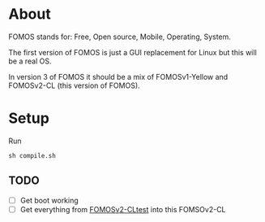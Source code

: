 # About

FOMOS stands for: Free, Open source, Mobile, Operating, System.

The first version of FOMOS is just a GUI replacement for Linux but this will be a real OS.

In version 3 of FOMOS it should be a mix of FOMOSv1-Yellow and FOMOSv2-CL (this version of FOMOS).

# Setup

Run
```shell script
sh compile.sh
```

## TODO

- [ ] Get boot working
- [ ] Get everything from [FOMOSv2-CLtest](https://github.com/NathanMcMillan54/FOMOSv2-CLtest) into this FOMSOv2-CL

